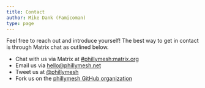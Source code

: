 ```yaml
---
title: Contact
author: Mike Dank (Famicoman)
type: page
---
```

Feel free to reach out and introduce yourself! The best way to get in contact is through Matrix chat as outlined below.

  * Chat with us via Matrix at [#phillymesh:matrix.org][1]
  * Email us via <hello@phillymesh.net><!--      * [Looking for a GPG Key?][2]--><!--     * Something super-sensitive? <phillymesh@protonmail.ch> -->
  * Tweet us at [@phillymesh][3]
  * Fork us on the [phillymesh GitHub organization][4]

<!-- We also maintain an IRC channel at [#phillymesh/Libera][5]. If you have previously used the Slack or EFNet IRC channel, they are no longer supported. -->

 [1]: https://matrix.to/#/#phillymesh:matrix.org
 [2]: /gpg/
 [3]: https://twitter.com/phillymesh
 [4]: https://github.com/phillymesh
 [5]: https://web.libera.chat/#phillymesh
